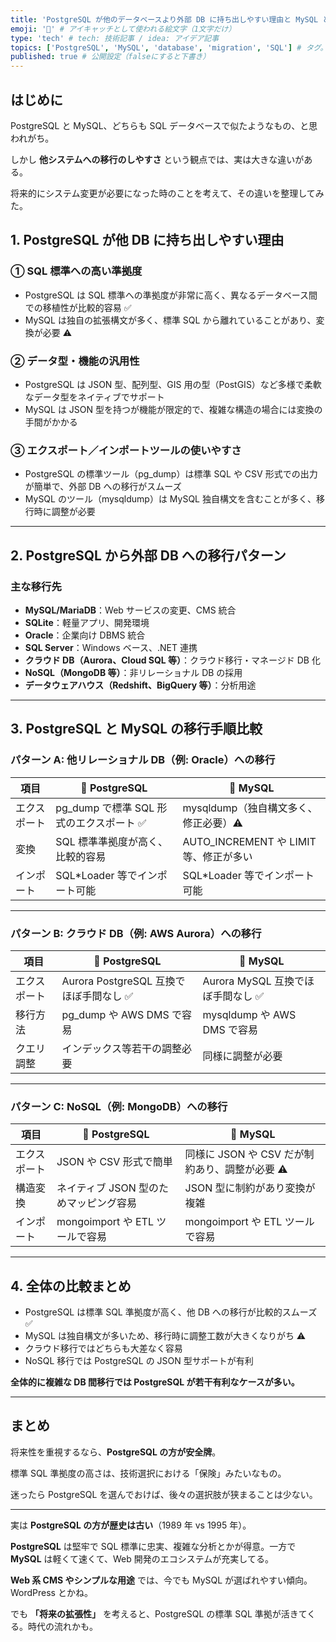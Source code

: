 ```yaml
---
title: 'PostgreSQL が他のデータベースより外部 DB に持ち出しやすい理由と MySQL との比較' # 記事のタイトル
emoji: '🐘' # アイキャッチとして使われる絵文字（1文字だけ）
type: 'tech' # tech: 技術記事 / idea: アイデア記事
topics: ['PostgreSQL', 'MySQL', 'database', 'migration', 'SQL'] # タグ。["markdown", "rust", "aws"]のように指定する
published: true # 公開設定（falseにすると下書き）
---
```


## はじめに

PostgreSQL と MySQL、どちらも SQL データベースで似たようなもの、と思われがち。

しかし **他システムへの移行のしやすさ** という観点では、実は大きな違いがある。

将来的にシステム変更が必要になった時のことを考えて、その違いを整理してみた。

## 1. PostgreSQL が他 DB に持ち出しやすい理由

### ① SQL 標準への高い準拠度

- PostgreSQL は SQL 標準への準拠度が非常に高く、異なるデータベース間での移植性が比較的容易 ✅
- MySQL は独自の拡張構文が多く、標準 SQL から離れていることがあり、変換が必要 ⚠️

### ② データ型・機能の汎用性

- PostgreSQL は JSON 型、配列型、GIS 用の型（PostGIS）など多様で柔軟なデータ型をネイティブでサポート
- MySQL は JSON 型を持つが機能が限定的で、複雑な構造の場合には変換の手間がかかる

### ③ エクスポート／インポートツールの使いやすさ

- PostgreSQL の標準ツール（pg_dump）は標準 SQL や CSV 形式での出力が簡単で、外部 DB への移行がスムーズ
- MySQL のツール（mysqldump）は MySQL 独自構文を含むことが多く、移行時に調整が必要

---

## 2. PostgreSQL から外部 DB への移行パターン

### 主な移行先

- **MySQL/MariaDB**：Web サービスの変更、CMS 統合
- **SQLite**：軽量アプリ、開発環境
- **Oracle**：企業向け DBMS 統合
- **SQL Server**：Windows ベース、.NET 連携
- **クラウド DB（Aurora、Cloud SQL 等）**：クラウド移行・マネージド DB 化
- **NoSQL（MongoDB 等）**：非リレーショナル DB の採用
- **データウェアハウス（Redshift、BigQuery 等）**：分析用途

---

## 3. PostgreSQL と MySQL の移行手順比較

### パターン A: 他リレーショナル DB（例: Oracle）への移行

| 項目         | 🐘 PostgreSQL                            | 🐬 MySQL                               |
| ------------ | ---------------------------------------- | -------------------------------------- |
| エクスポート | pg_dump で標準 SQL 形式のエクスポート ✅ | mysqldump（独自構文多く、修正必要）⚠️  |
| 変換         | SQL 標準準拠度が高く、比較的容易         | AUTO_INCREMENT や LIMIT 等、修正が多い |
| インポート   | SQL\*Loader 等でインポート可能           | SQL\*Loader 等でインポート可能         |

---

### パターン B: クラウド DB（例: AWS Aurora）への移行

| 項目         | 🐘 PostgreSQL                           | 🐬 MySQL                           |
| ------------ | --------------------------------------- | ---------------------------------- |
| エクスポート | Aurora PostgreSQL 互換でほぼ手間なし ✅ | Aurora MySQL 互換でほぼ手間なし ✅ |
| 移行方法     | pg_dump や AWS DMS で容易               | mysqldump や AWS DMS で容易        |
| クエリ調整   | インデックス等若干の調整必要            | 同様に調整が必要                   |

---

### パターン C: NoSQL（例: MongoDB）への移行

| 項目         | 🐘 PostgreSQL                          | 🐬 MySQL                                       |
| ------------ | -------------------------------------- | ---------------------------------------------- |
| エクスポート | JSON や CSV 形式で簡単                 | 同様に JSON や CSV だが制約あり、調整が必要 ⚠️ |
| 構造変換     | ネイティブ JSON 型のためマッピング容易 | JSON 型に制約があり変換が複雑                  |
| インポート   | mongoimport や ETL ツールで容易        | mongoimport や ETL ツールで容易                |

---

## 4. 全体の比較まとめ

- PostgreSQL は標準 SQL 準拠度が高く、他 DB への移行が比較的スムーズ ✅
- MySQL は独自構文が多いため、移行時に調整工数が大きくなりがち ⚠️
- クラウド移行ではどちらも大差なく容易
- NoSQL 移行では PostgreSQL の JSON 型サポートが有利

**全体的に複雑な DB 間移行では PostgreSQL が若干有利なケースが多い。**

---

## まとめ

将来性を重視するなら、**PostgreSQL の方が安全牌**。

標準 SQL 準拠度の高さは、技術選択における「保険」みたいなもの。

迷ったら PostgreSQL を選んでおけば、後々の選択肢が狭まることは少ない。

---

実は **PostgreSQL の方が歴史は古い**（1989 年 vs 1995 年）。

**PostgreSQL** は堅牢で SQL 標準に忠実、複雑な分析とかが得意。一方で **MySQL** は軽くて速くて、Web 開発のエコシステムが充実してる。

**Web 系 CMS やシンプルな用途** では、今でも MySQL が選ばれやすい傾向。WordPress とかね。

でも **「将来の拡張性」** を考えると、PostgreSQL の標準 SQL 準拠が活きてくる。時代の流れかも。
